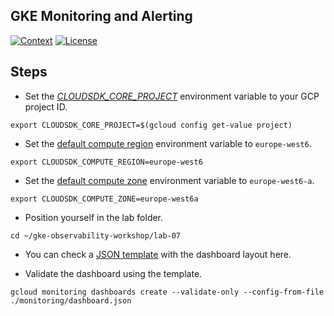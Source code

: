 ## GKE Monitoring and Alerting

[![Context](https://img.shields.io/badge/GKE%20Observability%20Workshop-07-blue.svg)](#)
[![License](https://img.shields.io/badge/License-Apache%202.0-blue.svg)](https://opensource.org/licenses/Apache-2.0)


## Steps

* Set the [*CLOUDSDK_CORE_PROJECT*](https://cloud.google.com/compute/docs/gcloud-compute#default_project) environment variable to your GCP project ID.
```
export CLOUDSDK_CORE_PROJECT=$(gcloud config get-value project)
```

* Set the [default compute region](https://cloud.google.com/compute/docs/gcloud-compute#set-default-region-zone-environment-variables) environment variable to `europe-west6`.
```
export CLOUDSDK_COMPUTE_REGION=europe-west6
```

* Set the [default compute zone](https://cloud.google.com/compute/docs/gcloud-compute#set-default-region-zone-environment-variables) environment variable to `europe-west6-a`.
```
export CLOUDSDK_COMPUTE_ZONE=europe-west6a
```

* Position yourself in the lab folder.
```
cd ~/gke-observability-workshop/lab-07
```

* You can check a [JSON template](./monitoring/dashboard.json) with the dashboard layout here.

* Validate the dashboard using the template.
```
gcloud monitoring dashboards create --validate-only --config-from-file ./monitoring/dashboard.json
```
